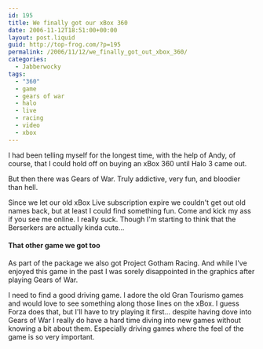 ```yaml
---
id: 195
title: We finally got our xBox 360
date: 2006-11-12T18:51:00+00:00
layout: post.liquid
guid: http://top-frog.com/?p=195
permalink: /2006/11/12/we_finally_got_out_xbox_360/
categories:
  - Jabberwocky
tags:
  - "360"
  - game
  - gears of war
  - halo
  - live
  - racing
  - video
  - xbox
---
```

I had been telling myself for the longest time, with the help of Andy, of course, that I could hold off on buying an xBox 360 until Halo 3 came out.

But then there was Gears of War. Truly addictive, very fun, and bloodier than hell.

Since we let our old xBox Live subscription expire we couldn't get out old names back, but at least I could find something fun. Come and kick my ass if you see me online. I really suck. Though I'm starting to think that the Berserkers are actually kinda cute…

#### That other game we got too

As part of the package we also got Project Gotham Racing. And while I've enjoyed this game in the past I was sorely disappointed in the graphics after playing Gears of War.

I need to find a good driving game. I adore the old Gran Tourismo games and would love to see something along those lines on the xBox. I guess Forza does that, but I'll have to try playing it first… despite having dove into Gears of War I really do have a hard time diving into new games without knowing a bit about them. Especially driving games where the feel of the game is so very important.
